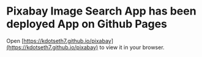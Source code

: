 # Pixabay Image Search App has been deployed App on Github Pages

Open [https://kdotseth7.github.io/pixabay](https://kdotseth7.github.io/pixabay) to view it in your browser.